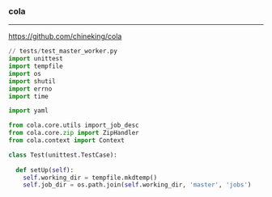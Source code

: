### cola
---
https://github.com/chineking/cola

```py
// tests/test_master_worker.py
import unittest
import tempfile
import os
import shutil
import errno
import time

import yaml

from cola.core.utils import_job_desc
from cola.core.zip import ZipHandler
from cola.context import Context

class Test(unittest.TestCase):
  
  def setUp(self):
    self.working_dir = tempfile.mkdtemp()
    self.job_dir = os.path.join(self.working_dir, 'master', 'jobs')


```

```
```

```
```


